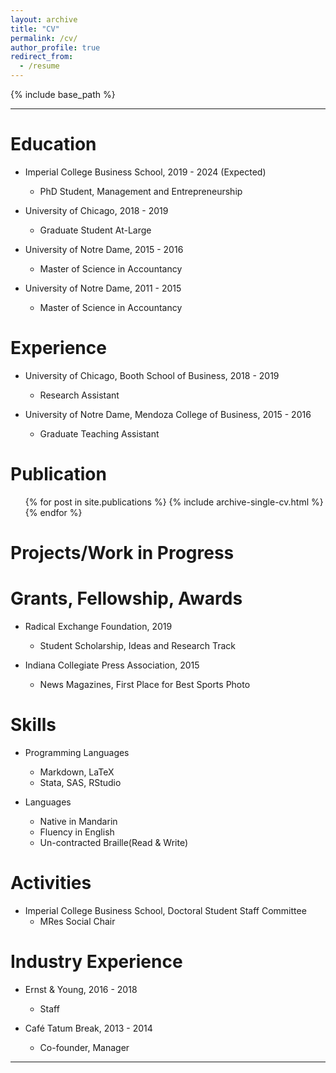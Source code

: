 ```yaml
---
layout: archive
title: "CV"
permalink: /cv/
author_profile: true
redirect_from:
  - /resume
---
```


{% include base_path %}

---

Education
====
* Imperial College Business School, 2019 - 2024 (Expected)
  * PhD Student, Management and Entrepreneurship

* University of Chicago, 2018 - 2019
  * Graduate Student At-Large

* University of Notre Dame, 2015 - 2016
  * Master of Science in Accountancy

* University of Notre Dame, 2011 - 2015
  * Master of Science in Accountancy

Experience
====
* University of Chicago, Booth School of Business, 2018 - 2019
  * Research Assistant

* University of Notre Dame, Mendoza College of Business, 2015 - 2016
  * Graduate Teaching Assistant

Publication
====
<ul>{% for post in site.publications %}
  {% include archive-single-cv.html %}
{% endfor %}</ul>

Projects/Work in Progress
====

Grants, Fellowship, Awards
====
* Radical Exchange Foundation, 2019
  * Student Scholarship, Ideas and Research Track

* Indiana Collegiate Press Association, 2015
  * News Magazines, First Place for Best Sports Photo

Skills
====
* Programming Languages
  * Markdown, LaTeX
  * Stata, SAS, RStudio

* Languages
  * Native in Mandarin
  * Fluency in English
  * Un-contracted Braille(Read & Write)

Activities
====
* Imperial College Business School, Doctoral Student Staff
Committee
  * MRes Social Chair


Industry Experience
====
* Ernst & Young, 2016 - 2018
  * Staff

* Café Tatum Break, 2013 - 2014
  * Co-founder, Manager

----------------------------
